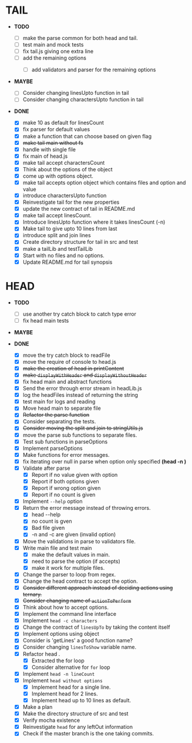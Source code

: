 # TAIL

  * **TODO**

    - [ ] make the parse common for both head and tail.
    - [ ] test main and mock tests
    - [ ] fix tail.js giving one extra line
    - [ ] add the remaining options
      - [ ] add validators and parser for the remaining options


  * **MAYBE**

    - [ ] Consider changing linesUpto function in tail
    - [ ] Consider changing charactersUpto function in tail

  * **DONE**

    - [x] make 10 as default for linesCount
    - [x] fix parser for default values
    - [x] make a function that can choose based on given flag
    - [x] ~~make tail main without fs~~
    - [x] handle with single file
    - [x] fix main of head.js
    - [x] make tail accept charactersCount
    - [x] Think about the options of the object
    - [x] come up with options object.
    - [x] make tail accepts option object which contains files and option and value
    - [x] introduce charactersUpto function
    - [x] Reinvestigate tail for the new properties
    - [x] update the new contract of tail in README.md
    - [x] make tail accept linesCount.
    - [x] Introduce linesUpto function where it takes linesCount (-n)
    - [x] Make tail to give upto 10 lines from last
    - [x] introduce split and join lines
    - [x] Create directory structure for tail in src and test
    - [x] make a tailLib and testTailLib
    - [x] Start with no files and no options.
    - [x] Update README.md for tail synopsis

# HEAD

  * **TODO**

    - [ ] use another try catch block to catch type error
    - [ ] fix head main tests

  * **MAYBE**


  * **DONE**

    - [x] move the try catch block to readFile
    - [x] move the require of console to head.js
    - [x] ~~make the creation of head in printContent~~
    - [x] ~~make `displayWithHeader` and `displayWithoutHeader`~~
    - [x] fix head main and abstract functions
    - [x] Send the error through error stream in headLib.js
    - [x] log the headFiles instead of returning the string
    - [x] test main for logs and reading
    - [x] Move head main to separate file
    - [x] ~~Refactor the parse function~~
    - [x] Consider separating the tests.
    - [x] ~~Consider moving the split and join to stringUtils.js~~
    - [x] move the parse sub functions to separate files.
    - [x] Test sub functions in parseOptions
    - [x] Implement parseOptions
    - [x] Make functions for error messages.
    - [x] fix iterating over null in parse when option only specified __(head -n )__
    - [x] Validate after parse
      - [x] Report if no value given with option
      - [x] Report if both options given
      - [x] Report if wrong option given
      - [x] Report if no count is given
    - [x] Implement `--help` option
    - [x] Return the error message instead of throwing errors.
      - [x] head --help
      - [x] no count is gven
      - [x] Bad file given
      - [x] -n and -c are given (invalid option)
    - [x] Move the validations in parse to validators file.
    - [x] Write main file and test main
      - [x] make the default values in main.
      - [x] need to parse the option (if accepts)
      - [x] make it work for multiple files.
    - [x] Change the parser to loop from regex.
    - [x] Change the head contract to accept the option.
    - [x] ~~Consider different approach instead of deciding actions using ternary.~~
    - [x] ~~Consider changing name of `actionToPerform`~~
    - [x] Think about how to accept options.
    - [x] Implement the command line interface
    - [x] Implement `head -c characters`
    - [x] Change the contract of `linesUpTo` by taking the content itself
    - [x] Implement options using object
    - [x] Consider is 'getLines' a good function name?
    - [x] Consider changing `linesToShow` variable name.
    - [x] Refactor head .
      - [x] Extracted the for loop
      - [x] Consider alternative for `for` loop
    - [x] Implement `head -n lineCount` 
    - [x] Implement `head without options`
      - [x] Implement head for a single line.
      - [x] Implement head for 2 lines.
      - [x] Implement head up to 10 lines as default.
    - [x] Make a plan
    - [x] Make the directory structure of src and test
    - [x] Verify mocha existence
    - [x] Reinvestigate `head` for any leftOut information
    - [x] Check if the master branch is the one taking commits.
